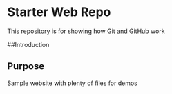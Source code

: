 # Starter Web Repo

This repository is for showing how Git and GitHub work

##Introduction


## Purpose

Sample website with plenty of files for demos